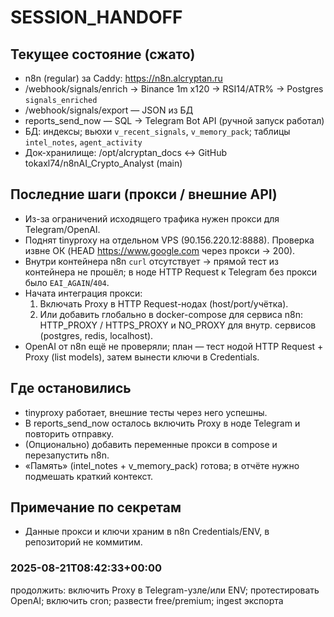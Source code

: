 # SESSION_HANDOFF

## Текущее состояние (сжато)
- n8n (regular) за Caddy: https://n8n.alcryptan.ru
- /webhook/signals/enrich → Binance 1m x120 → RSI14/ATR% → Postgres `signals_enriched`
- /webhook/signals/export — JSON из БД
- reports_send_now — SQL → Telegram Bot API (ручной запуск работал)
- БД: индексы; вьюхи `v_recent_signals`, `v_memory_pack`; таблицы `intel_notes`, `agent_activity`
- Док-хранилище: /opt/alcryptan_docs ↔ GitHub tokaxl74/n8nAI_Crypto_Analyst (main)

## Последние шаги (прокси / внешние API)
- Из-за ограничений исходящего трафика нужен прокси для Telegram/OpenAI.
- Поднят tinyproxy на отдельном VPS (90.156.220.12:8888). Проверка извне ОК (HEAD https://www.google.com через прокси → 200).
- Внутри контейнера n8n `curl` отсутствует → прямой тест из контейнера не прошёл; в ноде HTTP Request к Telegram без прокси было `EAI_AGAIN`/`404`.
- Начата интеграция прокси:
  1) Включать Proxy в HTTP Request-нодах (host/port/учётка).
  2) Или добавить глобально в docker-compose для сервиса n8n: HTTP_PROXY / HTTPS_PROXY и NO_PROXY для внутр. сервисов (postgres, redis, localhost).
- OpenAI от n8n ещё не проверяли; план — тест нодой HTTP Request + Proxy (list models), затем вынести ключи в Credentials.

## Где остановились
- tinyproxy работает, внешние тесты через него успешны.
- В reports_send_now осталось включить Proxy в ноде Telegram и повторить отправку.
- (Опционально) добавить переменные прокси в compose и перезапустить n8n.
- «Память» (intel_notes + v_memory_pack) готова; в отчёте нужно подмешать краткий контекст.

## Примечание по секретам
- Данные прокси и ключи храним в n8n Credentials/ENV, в репозиторий не коммитим.

### 2025-08-21T08:42:33+00:00

продолжить: включить Proxy в Telegram-узле/или ENV; протестировать OpenAI; включить cron; развести free/premium; ingest экспорта
